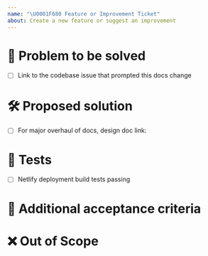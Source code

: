```yaml
---
name: "\U0001F680 Feature or Improvement Ticket"
about: Create a new feature or suggest an improvement
---
```


# 🎯 Problem to be solved

<!--Describe in detail the problem to be solved by this feature/enhancement and why it is important.-->

- [ ] Link to the codebase issue that prompted this docs change

# 🛠️ Proposed solution

<!--Describe in detail the proposed solution.-->

- [ ] For major overhaul of docs, design doc link: 

# 🧪 Tests

<!--Delete any irrelevant item and add other mandatory tests that should be passing-->

- [ ] Netlify deployment build tests passing

# 👐 Additional acceptance criteria

<!--Delete any irrelevant item and add any additional acceptance criteria for this issue to be marked as closed.-->

# ❌ Out of Scope

<!--If there is anything to highlight as out of scope for this issue, please outline it here.-->

<!--# ✅ Issue Creation Checklist

Delete this section once you have validated that this ticket is
- [ ] Feasible: it can be completed in one sprint (2 weeks) by a single person, otherwise split the ticket into multiple issues
- [ ] Actionable: any contributor must be able to determine immediately what needs to be done to complete the ticket
- [ ] Clear: all contributors have a shared understanding of what it means
- [ ] Testable: there is an effective way to determine if the functionality works as expected -->
